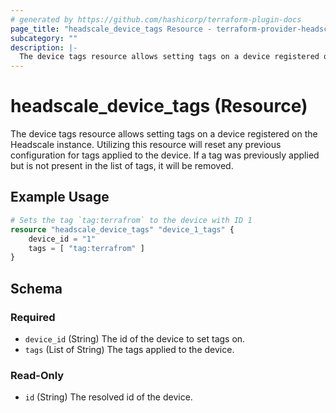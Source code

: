 ```yaml
---
# generated by https://github.com/hashicorp/terraform-plugin-docs
page_title: "headscale_device_tags Resource - terraform-provider-headscale"
subcategory: ""
description: |-
  The device tags resource allows setting tags on a device registered on the Headscale instance. Utilizing this resource will reset any previous configuration for tags applied to the device. If a tag was previously applied but is not present in the list of tags, it will be removed.
---
```


# headscale_device_tags (Resource)

The device tags resource allows setting tags on a device registered on the Headscale instance. Utilizing this resource will reset any previous configuration for tags applied to the device. If a tag was previously applied but is not present in the list of tags, it will be removed.

## Example Usage

```terraform
# Sets the tag `tag:terrafrom` to the device with ID 1
resource "headscale_device_tags" "device_1_tags" {
    device_id = "1"
    tags = [ "tag:terrafrom" ]
}
```

<!-- schema generated by tfplugindocs -->
## Schema

### Required

- `device_id` (String) The id of the device to set tags on.
- `tags` (List of String) The tags applied to the device.

### Read-Only

- `id` (String) The resolved id of the device.
